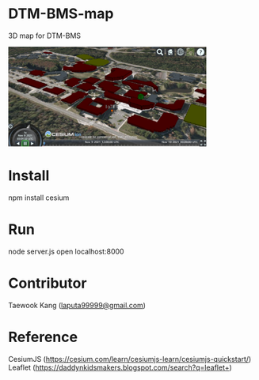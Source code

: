 # DTM-BMS-map
3D map for DTM-BMS

[<img alt="alt_text" width="400px" src="https://github.com/mac999/DTM-BMS-map/blob/main/image3.PNG?raw=true" />](https://www.google.com/)

# Install
npm install cesium

# Run
node server.js
open localhost:8000

# Contributor
Taewook Kang (laputa99999@gmail.com)

# Reference
CesiumJS (https://cesium.com/learn/cesiumjs-learn/cesiumjs-quickstart/)
Leaflet (https://daddynkidsmakers.blogspot.com/search?q=leaflet+)

